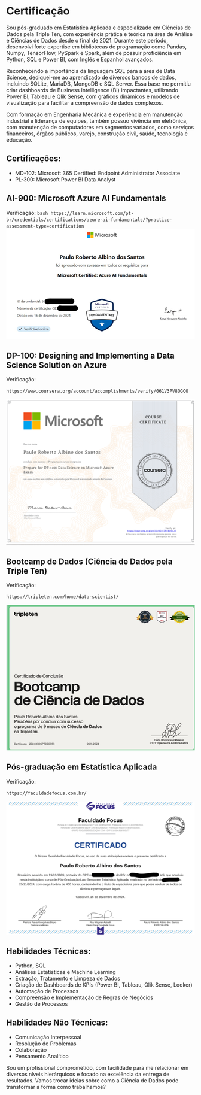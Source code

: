 # Certificação


Sou pós-graduado em Estatística Aplicada e especializado em Ciências de Dados pela Triple Ten, com experiência prática e teórica na área de Análise e Ciências de Dados desde o final de 2021. Durante este período, desenvolvi forte expertise em bibliotecas de programação como Pandas, Numpy, TensorFlow, PySpark e Spark, além de possuir proficiência em Python, SQL e Power BI, com Inglês e Espanhol avançados.

Reconhecendo a importância da linguagem SQL para a área de Data Science, dediquei-me ao aprendizado de diversos bancos de dados, incluindo SQLite, MariaDB, MongoDB e SQL Server. Essa base me permitiu criar dashboards de Business Intelligence (BI) impactantes, utilizando Power BI, Tableau e Qlik Sense, com gráficos dinâmicos e modelos de visualização para facilitar a compreensão de dados complexos.

Com formação em Engenharia Mecânica e experiência em manutenção industrial e liderança de equipes, também possuo vivência em eletrônica, com manutenção de computadores em segmentos variados, como serviços financeiros, órgãos públicos, varejo, construção civil, saúde, tecnologia e educação.

## Certificações:

- MD-102: Microsoft 365 Certified: Endpoint Administrator Associate
- PL-300: Microsoft Power BI Data Analyst

## AI-900: Microsoft Azure AI Fundamentals
Verificação: ```bash https://learn.microsoft.com/pt-br/credentials/certifications/azure-ai-fundamentals/?practice-assessment-type=certification```
![image](https://github.com/paulo-santos-ds/certification/blob/main/imagem%20certificados/AI-900.png)



## DP-100: Designing and Implementing a Data Science Solution on Azure
Verificação:
```bash
https://www.coursera.org/account/accomplishments/verify/061V3PV8OGCO
```
![image](https://github.com/paulo-santos-ds/certification/blob/main/imagem%20certificados/dp-100.png)



## Bootcamp de Dados (Ciência de Dados pela Triple Ten)
Verificação:
```bash
https://tripleten.com/home/data-scientist/
```
![image](https://github.com/paulo-santos-ds/certification/blob/main/imagem%20certificados/Bootcamp%20Dados.png)



## Pós-graduação em Estatística Aplicada
Verificação:
```bash
https://faculdadefocus.com.br/
```
![image](https://github.com/paulo-santos-ds/certification/blob/main/imagem%20certificados/Pos%20Gradua%C3%A7%C3%A3o%20estatistica%20aplicada.png)



## Habilidades Técnicas:
- Python, SQL
- Análises Estatísticas e Machine Learning
- Extração, Tratamento e Limpeza de Dados
- Criação de Dashboards de KPIs (Power BI, Tableau, Qlik Sense, Looker)
- Automação de Processos
- Compreensão e Implementação de Regras de Negócios
- Gestão de Processos

## Habilidades Não Técnicas:
- Comunicação Interpessoal
- Resolução de Problemas
- Colaboração
- Pensamento Analítico

Sou um profissional comprometido, com facilidade para me relacionar em diversos níveis hierárquicos e focado na
excelência da entrega de resultados. Vamos trocar ideias sobre como a Ciência de Dados pode transformar a forma como trabalhamos?



[def]: https://github.com/paulo-santos-ds/certification/blob/maind/imagem%20certificados/Bootcamp%20Dados.png
